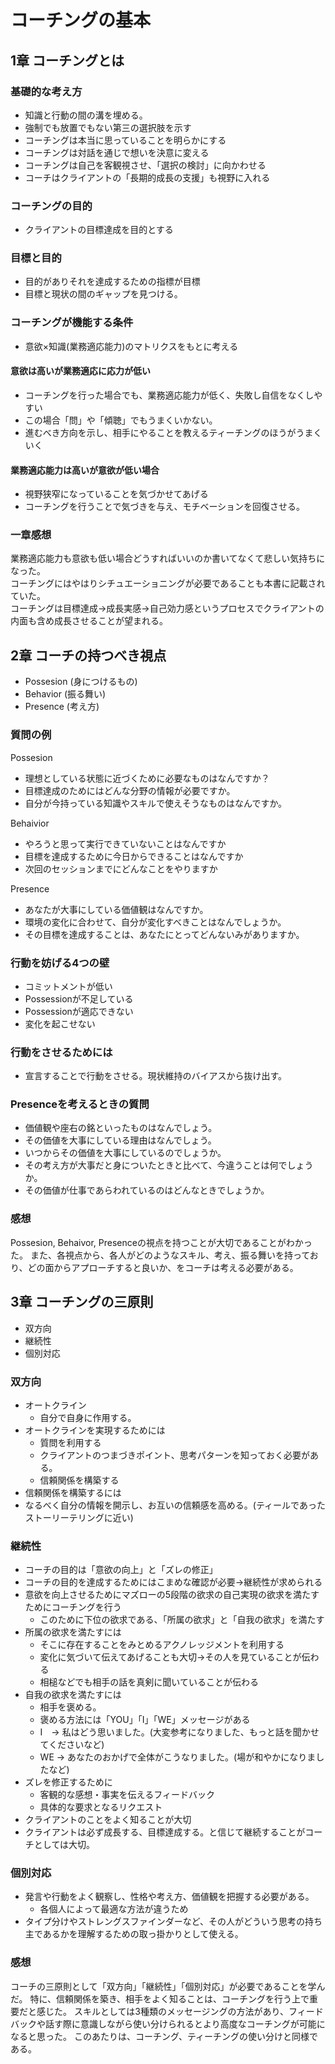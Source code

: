 # コーチングの基本

## 1章 コーチングとは

### 基礎的な考え方

* 知識と行動の間の溝を埋める。
* 強制でも放置でもない第三の選択肢を示す
* コーチングは本当に思っていることを明らかにする
* コーチングは対話を通じで想いを決意に変える
* コーチングは自己を客観視させ、「選択の検討」に向かわせる
* コーチはクライアントの「長期的成長の支援」も視野に入れる

###  コーチングの目的

* クライアントの目標達成を目的とする

### 目標と目的

* 目的がありそれを達成するための指標が目標
* 目標と現状の間のギャップを見つける。


### コーチングが機能する条件

* 意欲×知識(業務適応能力)のマトリクスをもとに考える

#### 意欲は高いが業務適応に応力が低い

* コーチングを行った場合でも、業務適応能力が低く、失敗し自信をなくしやすい
* この場合「問」や「傾聴」でもうまくいかない。
* 進むべき方向を示し、相手にやることを教えるティーチングのほうがうまくいく

#### 業務適応能力は高いが意欲が低い場合

* 視野狭窄になっていることを気づかせてあげる
* コーチングを行うことで気づきを与え、モチベーションを回復させる。


### 一章感想

業務適応能力も意欲も低い場合どうすればいいのか書いてなくて悲しい気持ちになった。  
コーチングにはやはりシチュエーショニングが必要であることも本書に記載されていた。  
コーチングは目標達成→成長実感→自己効力感というプロセスでクライアントの内面も含め成長させることが望まれる。


## 2章 コーチの持つべき視点

* Possesion (身につけるもの)
* Behavior (振る舞い)
* Presence (考え方)

### 質問の例

Possesion

* 理想としている状態に近づくために必要なものはなんですか？
* 目標達成のためにはどんな分野の情報が必要ですか。
* 自分が今持っている知識やスキルで使えそうなものはなんですか。


Behaivior

* やろうと思って実行できていないことはなんですか
* 目標を達成するために今日からできることはなんですか
* 次回のセッションまでにどんなことをやりますか

Presence

* あなたが大事にしている価値観はなんですか。
* 環境の変化に合わせて、自分が変化すべきことはなんでしょうか。
* その目標を達成することは、あなたにとってどんないみがありますか。

### 行動を妨げる4つの壁

* コミットメントが低い
* Possessionが不足している
* Possessionが適応できない
* 変化を起こせない
### 行動をさせるためには

* 宣言することで行動をさせる。現状維持のバイアスから抜け出す。

### Presenceを考えるときの質問

* 価値観や座右の銘といったものはなんでしょう。
* その価値を大事にしている理由はなんでしょう。
* いつからその価値を大事にしているのでしょうか。
* その考え方が大事だと身についたときと比べて、今違うことは何でしょうか。
* その価値が仕事であらわれているのはどんなときでしょうか。

### 感想
Possesion, Behaivor, Presenceの視点を持つことが大切であることがわかった。
また、各視点から、各人がどのようなスキル、考え、振る舞いを持っており、どの面からアプローチすると良いか、をコーチは考える必要がある。

## 3章 コーチングの三原則

* 双方向
* 継続性
* 個別対応

### 双方向

* オートクライン
  * 自分で自身に作用する。
* オートクラインを実現するためには
  * 質問を利用する
  * クライアントのつまづきポイント、思考パターンを知っておく必要がある。
  * 信頼関係を構築する
*  信頼関係を構築するには
  * なるべく自分の情報を開示し、お互いの信頼感を高める。(ティールであったストーリーテリングに近い)

### 継続性

* コーチの目的は「意欲の向上」と「ズレの修正」
* コーチの目的を達成するためにはこまめな確認が必要→継続性が求められる
* 意欲を向上させるためにマズローの5段階の欲求の自己実現の欲求を満たすためにコーチングを行う
  * このために下位の欲求である、「所属の欲求」と「自我の欲求」を満たす
* 所属の欲求を満たすには
  * そこに存在することをみとめるアクノレッジメントを利用する
  * 変化に気づいて伝えてあげることも大切→その人を見ていることが伝わる
  * 相槌などでも相手の話を真剣に聞いていることが伝わる
* 自我の欲求を満たすには
  * 相手を褒める。
  * 褒める方法には「YOU」「I」「WE」メッセージがある
  * I　→ 私はどう思いました。(大変参考になりました、もっと話を聞かせてくださいなど)
  * WE → あなたのおかげで全体がこうなりました。(場が和やかになりましたなど)
* ズレを修正するために
  * 客観的な感想・事実を伝えるフィードバック
  * 具体的な要求となるリクエスト
* クライアントのことをよく知ることが大切
* クライアントは必ず成長する、目標達成する。と信じて継続することがコーチとしては大切。

### 個別対応

* 発言や行動をよく観察し、性格や考え方、価値観を把握する必要がある。
  * 各個人によって最適な方法が違うため
* タイプ分けやストレングスファインダーなど、その人がどういう思考の持ち主であるかを理解するための取っ掛かりとして使える。

### 感想
コーチの三原則として「双方向」「継続性」「個別対応」が必要であることを学んだ。
特に、信頼関係を築き、相手をよく知ることは、コーチングを行う上で重要だと感じた。
スキルとしては3種類のメッセージングの方法があり、フィードバックや話す際に意識しながら使い分けられるとより高度なコーチングが可能になると思った。
このあたりは、コーチング、ティーチングの使い分けと同様である。


